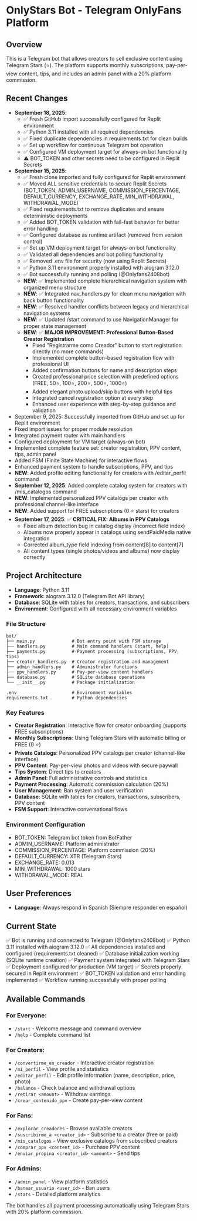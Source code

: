 # OnlyStars Bot - Telegram OnlyFans Platform

## Overview
This is a Telegram bot that allows creators to sell exclusive content using Telegram Stars (⭐️). The platform supports monthly subscriptions, pay-per-view content, tips, and includes an admin panel with a 20% platform commission.

## Recent Changes
- **September 18, 2025**:
  - ✅ Fresh GitHub import successfully configured for Replit environment
  - ✅ Python 3.11 installed with all required dependencies
  - ✅ Fixed duplicate dependencies in requirements.txt for clean builds
  - ✅ Set up workflow for continuous Telegram bot operation
  - ✅ Configured VM deployment target for always-on bot functionality
  - ⚠️ BOT_TOKEN and other secrets need to be configured in Replit Secrets
- **September 15, 2025**: 
  - ✅ Fresh clone imported and fully configured for Replit environment
  - ✅ Moved ALL sensitive credentials to secure Replit Secrets (BOT_TOKEN, ADMIN_USERNAME, COMMISSION_PERCENTAGE, DEFAULT_CURRENCY, EXCHANGE_RATE, MIN_WITHDRAWAL, WITHDRAWAL_MODE)
  - ✅ Fixed requirements.txt to remove duplicates and ensure deterministic deployments
  - ✅ Added BOT_TOKEN validation with fail-fast behavior for better error handling
  - ✅ Configured database as runtime artifact (removed from version control)
  - ✅ Set up VM deployment target for always-on bot functionality
  - ✅ Validated all dependencies and bot polling functionality
  - ✅ Removed .env file for security (now using Replit Secrets)
  - ✅ Python 3.11 environment properly installed with aiogram 3.12.0
  - ✅ Bot successfully running and polling (@Onlyfans2408bot)
  - **NEW**: ✅ Implemented complete hierarchical navigation system with organized menu structure
  - **NEW**: ✅ Integrated nav_handlers.py for clean menu navigation with back button functionality
  - **NEW**: ✅ Resolved handler conflicts between legacy and hierarchical navigation systems
  - **NEW**: ✅ Updated /start command to use NavigationManager for proper state management
  - **NEW**: ✅ **MAJOR IMPROVEMENT: Professional Button-Based Creator Registration**
    - Fixed "Registrarme como Creador" button to start registration directly (no more commands)
    - Implemented complete button-based registration flow with professional UI
    - Added confirmation buttons for name and description steps
    - Created professional price selection with predefined options (FREE, 50⭐, 100⭐, 200⭐, 500⭐, 1000⭐)
    - Added elegant photo upload/skip buttons with helpful tips
    - Integrated cancel registration option at every step
    - Enhanced user experience with step-by-step guidance and validation
- September 9, 2025: Successfully imported from GitHub and set up for Replit environment
- Fixed import issues for proper module resolution
- Integrated payment router with main handlers
- Configured deployment for VM target (always-on bot)
- Implemented complete feature set: creator registration, PPV content, tips, admin panel
- Added FSM (Finite State Machine) for interactive flows
- Enhanced payment system to handle subscriptions, PPV, and tips
- **NEW**: Added profile editing functionality for creators with /editar_perfil command
- **September 12, 2025**: Added complete catalog system for creators with /mis_catalogos command
- **NEW**: Implemented personalized PPV catalogs per creator with professional channel-like interface
- **NEW**: Added support for FREE subscriptions (0 ⭐️ stars) for creators
- **September 17, 2025**: ✅ **CRITICAL FIX: Albums in PPV Catalogs**
  - Fixed album detection bug in catalog display (incorrect field index)
  - Albums now properly appear in catalogs using sendPaidMedia native integration
  - Corrected album_type field indexing from content[8] to content[7]
  - All content types (single photos/videos and albums) now display correctly

## Project Architecture
- **Language**: Python 3.11
- **Framework**: aiogram 3.12.0 (Telegram Bot API library)
- **Database**: SQLite with tables for creators, transactions, and subscribers
- **Environment**: Configured with all necessary environment variables

### File Structure
```
bot/
├── main.py              # Bot entry point with FSM storage
├── handlers.py          # Main command handlers (start, help)
├── payments.py          # Payment processing (subscriptions, PPV, tips)
├── creator_handlers.py  # Creator registration and management
├── admin_handlers.py    # Administrator functions
├── ppv_handlers.py      # Pay-per-view content handlers
├── database.py          # SQLite database operations
└── __init__.py          # Package initialization

.env                     # Environment variables
requirements.txt         # Python dependencies
```

### Key Features
- **Creator Registration**: Interactive flow for creator onboarding (supports FREE subscriptions)
- **Monthly Subscriptions**: Using Telegram Stars with automatic billing or FREE (0 ⭐)
- **Private Catalogs**: Personalized PPV catalogs per creator (channel-like interface)
- **PPV Content**: Pay-per-view photos and videos with secure paywall
- **Tips System**: Direct tips to creators
- **Admin Panel**: Full administrative controls and statistics
- **Payment Processing**: Automatic commission calculation (20%)
- **User Management**: Ban system and user verification
- **Database**: SQLite with tables for creators, transactions, subscribers, PPV content
- **FSM Support**: Interactive conversational flows

### Environment Configuration
- BOT_TOKEN: Telegram bot token from BotFather
- ADMIN_USERNAME: Platform administrator
- COMMISSION_PERCENTAGE: Platform commission (20%)
- DEFAULT_CURRENCY: XTR (Telegram Stars)
- EXCHANGE_RATE: 0.013
- MIN_WITHDRAWAL: 1000 stars
- WITHDRAWAL_MODE: REAL

## User Preferences
- **Language**: Always respond in Spanish (Siempre responder en español)

## Current State
✅ Bot is running and connected to Telegram (@Onlyfans2408bot)
✅ Python 3.11 installed with aiogram 3.12.0
✅ All dependencies installed and configured (requirements.txt cleaned)
✅ Database initialization working (SQLite runtime creation)
✅ Payment system integrated with Telegram Stars
✅ Deployment configured for production (VM target)
✅ Secrets properly secured in Replit environment
✅ BOT_TOKEN validation and error handling implemented
✅ Workflow running successfully with proper polling

## Available Commands

### For Everyone:
- `/start` - Welcome message and command overview
- `/help` - Complete command list

### For Creators:
- `/convertirme_en_creador` - Interactive creator registration
- `/mi_perfil` - View profile and statistics
- `/editar_perfil` - Edit profile information (name, description, price, photo)
- `/balance` - Check balance and withdrawal options
- `/retirar <amount>` - Withdraw earnings
- `/crear_contenido_ppv` - Create pay-per-view content

### For Fans:
- `/explorar_creadores` - Browse available creators
- `/suscribirme_a <creator_id>` - Subscribe to a creator (free or paid)
- `/mis_catalogos` - View exclusive catalogs from subscribed creators
- `/comprar_ppv <content_id>` - Purchase PPV content
- `/enviar_propina <creator_id> <amount>` - Send tips

### For Admins:
- `/admin_panel` - View platform statistics
- `/banear_usuario <user_id>` - Ban users
- `/stats` - Detailed platform analytics

The bot handles all payment processing automatically using Telegram Stars with 20% platform commission.